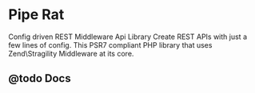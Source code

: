 Pipe Rat
========

Config driven REST Middleware Api Library
Create REST APIs with just a few lines of config. This PSR7 compliant PHP library that uses Zend\Stragility Middleware at its core.

## @todo Docs ##


